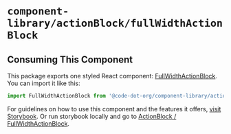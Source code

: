 # `component-library/actionBlock/fullWidthActionBlock`

## Consuming This Component

This package exports one styled React component: [FullWidthActionBlock](FullWidthActionBlock.tsx).
You can import it like this:

```javascript
import FullWidthActionBlock from '@code-dot-org/component-library/actionBlock/fullWidthActionBlock';
```

For guidelines on how to use this component and the features it
offers, [visit Storybook](https://code-dot-org.github.io/code-dot-org/component-library-storybook/?path=/docs/designsystem-action-block-full-width-action-block--docs).
Or run storybook locally and go
to [ActionBlock / FullWidthActionBlock](http://localhost:6006/?path=/docs/designsystem-action-block-full-width-action-block--docs).
